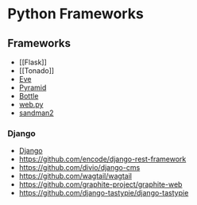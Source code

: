 # Python Frameworks

## Frameworks

- [[Flask]]
- [[Tonado]]
- [Eve](https://github.com/pyeve/eve)
- [Pyramid](https://github.com/Pylons/pyramid)
- [Bottle](https://github.com/bottlepy/bottle)
- [web.py](https://github.com/webpy/webpy)
- [sandman2](https://github.com/jeffknupp/sandman2)

### Django

- [Django](https://www.djangoproject.com/)
- https://github.com/encode/django-rest-framework
- https://github.com/divio/django-cms
- https://github.com/wagtail/wagtail
- https://github.com/graphite-project/graphite-web
- https://github.com/django-tastypie/django-tastypie